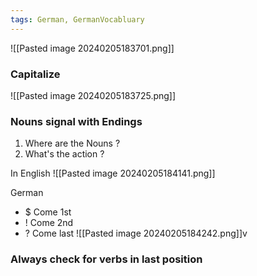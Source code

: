 ```yaml
---
tags: German, GermanVocabluary
---
```


![[Pasted image 20240205183701.png]]
### Capitalize
![[Pasted image 20240205183725.png]]


### Nouns signal with Endings

1) Where are the Nouns ?
2) What's the action ?

In English
![[Pasted image 20240205184141.png]]

German
+ $ Come 1st
+ ! Come 2nd
+ ? Come last
![[Pasted image 20240205184242.png]]v 

### Always check for verbs in last position
  